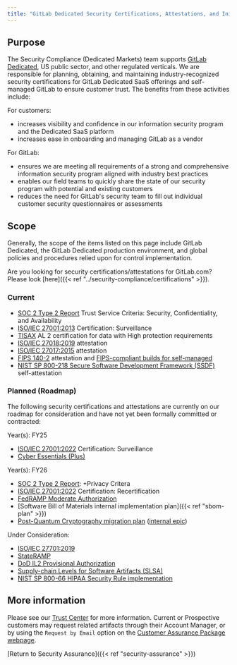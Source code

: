 ```yaml
---
title: "GitLab Dedicated Security Certifications, Attestations, and Initiatives"
---
```


## Purpose

The Security Compliance (Dedicated Markets) team supports [GitLab Dedicated](https://docs.gitlab.com/ee/subscriptions/gitlab_dedicated/), US public sector, and other regulated verticals. We are responsible for planning, obtaining, and maintaining industry-recognized security certifications for GitLab Dedicated SaaS offerings and self-managed GitLab to ensure customer trust. The benefits from these activities include:

For customers:

- increases visibility and confidence in our information security program and the Dedicated SaaS platform
- increases ease in onboarding and managing GitLab as a vendor

For GitLab:

- ensures we are meeting all requirements of a strong and comprehensive information security program aligned with industry best practices
- enables our field teams to quickly share the state of our security program with potential and existing customers
- reduces the need for GitLab's security team to fill out individual customer security questionnaires or assessments

## Scope

Generally, the scope of the items listed on this page include GitLab Dedicated, the GitLab Dedicated production environment, and global policies and procedures relied upon for control implementation.

Are you looking for security certifications/attestations for GitLab.com? Please look [here]({{< ref "../security-compliance/certifications" >}}).

### Current

- [SOC 2 Type 2 Report](https://www.aicpa.org/interestareas/frc/assuranceadvisoryservices/aicpasoc2report.html) Trust Service Criteria: Security, Confidentiality, and Availability
- [ISO/IEC 27001:2013](https://www.iso.org/isoiec-27001-information-security.html) Certification: Surveillance
- [TISAX](https://portal.enx.com/en-US/TISAX/) AL 2 certification for data with High protection requirements
- [ISO/IEC 27018:2019](https://www.iso.org/standard/76559.html) attestation
- [ISO/IEC 27017:2015](https://www.iso.org/standard/43757.html) attestation
- [FIPS 140-2](https://csrc.nist.gov/publications/detail/fips/140/2/final) attestation and [FIPS-compliant builds for self-managed](https://docs.gitlab.com/ee/development/fips_compliance.html#fips-compliance)
- [NIST SP 800-218 Secure Software Development Framework (SSDF)](https://csrc.nist.gov/publications/detail/sp/800-218/final) self-attestation

### Planned (Roadmap)

The following security certifications and attestations are currently on our roadmap for consideration and have not yet been formally committed or contracted:

Year(s): FY25
- [ISO/IEC 27001:2022](https://www.iso.org/isoiec-27001-information-security.html) Certification: Surveillance
- [Cyber Essentials (Plus)](https://www.ncsc.gov.uk/cyberessentials/overview)

Year(s): FY26
- [SOC 2 Type 2 Report](https://www.aicpa.org/interestareas/frc/assuranceadvisoryservices/aicpasoc2report.html):  +Privacy Critera
- [ISO/IEC 27001:2022](https://www.iso.org/isoiec-27001-information-security.html) Certification: Recertification
- [FedRAMP Moderate Authorization](https://www.fedramp.gov/)
- [Software Bill of Materials internal implementation plan]({{< ref "sbom-plan" >}})
- [Post-Quantum Cryptography migration plan](https://media.defense.gov/2023/Aug/21/2003284212/-1/-1/0/CSI-QUANTUM-READINESS.PDF) ([internal epic](https://gitlab.com/groups/gitlab-org/-/epics/11364))

Under Consideration:
- [ISO/IEC 27701:2019](https://www.iso.org/standard/71670.html)
- [StateRAMP](https://stateramp.org/)
- [DoD IL2 Provisional Authorization](https://public.cyber.mil/dccs/dod-cloud-authorization-process/)
- [Supply-chain Levels for Software Artifacts (SLSA)](http://slsa.dev/)
- [NIST SP 800-66 HIPAA Security Rule implementation](https://csrc.nist.gov/publications/detail/sp/800-66/rev-1/final)

## More information

Please see our [Trust Center](https://about.gitlab.com/security/) for more information. Current or Prospective customers may request related artifacts through their Account Manager, or by using the `Request by Email` option on the [Customer Assurance Package webpage](https://about.gitlab.com/security/cap/).

[Return to Security Assurance]({{< ref "security-assurance" >}})
